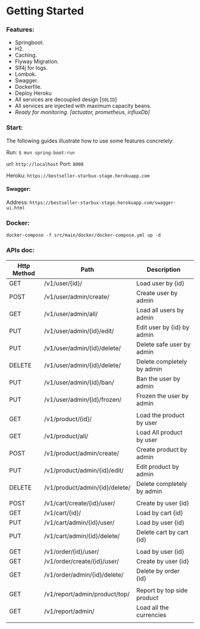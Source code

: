 # Getting Started

### Features:

* Springboot.
* H2.
* Caching.
* Flyway Migration.
* Slf4j for logs.  
* Lombok.
* Swagger.
* Dockerfile.
* Deploy Heroku 
* All services are decoupled design [`SOLID`]
* All services are injected with maximum capacity beans.
* _Ready for monitoring. [actuator, prometheus, influxDb]_

### Start:

The following guides illustrate how to use some features concretely:

Run:
`$ mvn spring-boot:run`

url: `http://localhost` Port: `8008`

Heroku: `https://bestseller-starbux-stage.herokuapp.com`


#### Swagger:
Address: 
`https://bestseller-starbux-stage.herokuapp.com/swagger-ui.html`


### Docker:

`docker-compose -f src/main/docker/docker-compose.yml up -d`


### APIs doc:

| Http Method   | Path                                    | Description                 |
|-------------	|---------------------------------------- |---------------------------	|
| GET           | /v1/user/{id}/                          | Load user by {id}           |
| POST          | /v1/user/admin/create/                  | Create user by admin        |
| GET           | /v1/user/admin/all/                     | Load all users by admin     |
| PUT           | /v1/user/admin/{id}/edit/               | Edit user by {id} by admin    |
| PUT           | /v1/user/admin/{id}/delete/             | Delete safe user by admin        |
| DELETE        | /v1/user/admin/{id}/delete/             | Delete completely by admin    |
| PUT           | /v1/user/admin/{id}/ban/                | Ban the user by admin        |
| PUT           | /v1/user/admin/{id}/frozen/             | Frozen the user by admin        |
|            	|                                         |                             	|
| GET           | /v1/product/{id}/                       | Load the product by user        |
| GET           | /v1/product/all/                        | Load All product by user     |
| POST          | /v1/product/admin/create/               | Create product by admin        |
| PUT           | /v1/product/admin/{id}/edit/            | Edit product by admin        |
| DELETE        | /v1/product/admin/{id}/delete/          | Delete completely by admin    |
|               |                                         |                               |
| POST          | /v1/cart/create/{id}/user/              | Create by user {id}      |
| GET           | /v1/cart/{id}/                          | Load by cart {id}         |
| PUT           | /v1/cart/admin/{id}/user/               | Load by user {id}       |
| PUT           | /v1/cart/admin/{id}/delete/             | Delete cart by cart {id}       |
|               |                                         |                               |
| GET           | /v1/order/{id}/user/                    | Load by user {id}         |
| GET           | /v1/order/create/{id}/user/             | Create by user {id}     |
| GET           | /v1/order/admin/{id}/delete/            | Delete by order {id}  |
|               |                                         |                               |
| GET           | /v1/report/admin/product/top/           | Report by top side product         |
| GET           | /v1/report/admin/                       | Load all the currencies       |
|               |                                         |                               |



